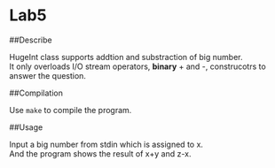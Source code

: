 Lab5
=========

##Describe

HugeInt class supports addtion and substraction of big number.<br />
It only overloads I/O stream operators,  **binary** + and -, construcotrs
to answer the question.<br />

##Compilation

Use `make` to compile the program.

##Usage

Input a big number from stdin which is assigned to x.<br />
And the program shows the result of x+y and z-x.

